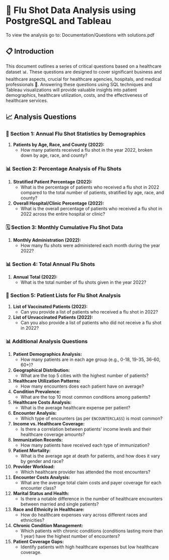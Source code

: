# 🏥 Flu Shot Data Analysis using PostgreSQL and Tableau
To view the analysis go to: Documentation/Questions with solutions.pdf


## 📋 Introduction

This document outlines a series of critical questions based on a healthcare dataset 📊. These questions are designed to cover significant business and healthcare aspects, crucial for healthcare agencies, hospitals, and medical professionals 💉. Answering these questions using SQL techniques and Tableau visualizations will provide valuable insights into patient demographics, healthcare utilization, costs, and the effectiveness of healthcare services.


## 📈 Analysis Questions

### 📆 Section 1: Annual Flu Shot Statistics by Demographics
1. **Patients by Age, Race, and County (2022):** 
   - How many patients received a flu shot in the year 2022, broken down by age, race, and county?

### 📊 Section 2: Percentage Analysis of Flu Shots
1. **Stratified Patient Percentage (2022):**
   - What is the percentage of patients who received a flu shot in 2022 compared to the total number of patients, stratified by age, race, and county?
2. **Overall Hospital/Clinic Percentage (2022):**
   - What is the overall percentage of patients who received a flu shot in 2022 across the entire hospital or clinic?

### 🗓️ Section 3: Monthly Cumulative Flu Shot Data
1. **Monthly Administration (2022):**
   - How many flu shots were administered each month during the year 2022?

### 📊 Section 4: Total Annual Flu Shots
1. **Annual Total (2022):**
   - What is the total number of flu shots given in the year 2022?

### 📝 Section 5: Patient Lists for Flu Shot Analysis
1. **List of Vaccinated Patients (2022):**
   - Can you provide a list of patients who received a flu shot in 2022?
2. **List of Unvaccinated Patients (2022):**
   - Can you also provide a list of patients who did not receive a flu shot in 2022?

### 📊 Additional Analysis Questions

1. **Patient Demographics Analysis:** 
   - How many patients are in each age group (e.g., 0-18, 19-35, 36-60, 60+)?
2. **Geographical Distribution:** 
   - What are the top 5 cities with the highest number of patients?
3. **Healthcare Utilization Patterns:** 
   - How many encounters does each patient have on average?
4. **Condition Prevalence:** 
   - What are the top 10 most common conditions among patients?
5. **Healthcare Costs Analysis:** 
   - What is the average healthcare expense per patient?
6. **Encounter Analysis:** 
   - Which type of encounters (as per `ENCOUNTERCLASS`) is most common?
7. **Income vs. Healthcare Coverage:** 
   - Is there a correlation between patients' income levels and their healthcare coverage amounts?
8. **Immunization Records:** 
   - How many patients have received each type of immunization?
9. **Patient Mortality:** 
   - What is the average age at death for patients, and how does it vary by gender and race?
10. **Provider Workload:** 
    - Which healthcare provider has attended the most encounters?
11. **Encounter Costs Analysis:** 
    - What are the average total claim costs and payer coverage for each encounter class?
12. **Marital Status and Health:** 
    - Is there a notable difference in the number of healthcare encounters between married and single patients?
13. **Race and Ethnicity in Healthcare:** 
    - How do healthcare expenses vary across different races and ethnicities?
14. **Chronic Condition Management:** 
    - Which patients with chronic conditions (conditions lasting more than 1 year) have the highest number of encounters?
15. **Patient Coverage Gaps:** 
    - Identify patients with high healthcare expenses but low healthcare coverage.
